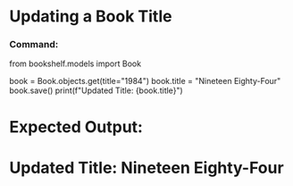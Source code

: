 # Updating a Book Title

### Command:
from bookshelf.models import Book

book = Book.objects.get(title="1984")
book.title = "Nineteen Eighty-Four"
book.save()
print(f"Updated Title: {book.title}")

# Expected Output:
# Updated Title: Nineteen Eighty-Four
